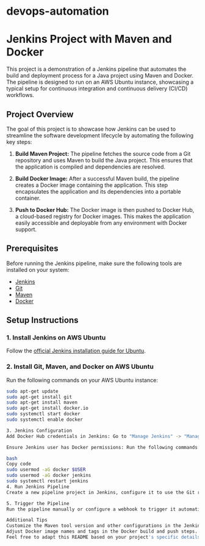 # devops-automation
# Jenkins Project with Maven and Docker

This project is a demonstration of a Jenkins pipeline that automates the build and deployment process for a Java project using Maven and Docker. The pipeline is designed to run on an AWS Ubuntu instance, showcasing a typical setup for continuous integration and continuous delivery (CI/CD) workflows.

## Project Overview

The goal of this project is to showcase how Jenkins can be used to streamline the software development lifecycle by automating the following key steps:

1. **Build Maven Project:** The pipeline fetches the source code from a Git repository and uses Maven to build the Java project. This ensures that the application is compiled and dependencies are resolved.

2. **Build Docker Image:** After a successful Maven build, the pipeline creates a Docker image containing the application. This step encapsulates the application and its dependencies into a portable container.

3. **Push to Docker Hub:** The Docker image is then pushed to Docker Hub, a cloud-based registry for Docker images. This makes the application easily accessible and deployable from any environment with Docker support.

## Prerequisites

Before running the Jenkins pipeline, make sure the following tools are installed on your system:

- [Jenkins](https://www.jenkins.io/doc/book/installing/)
- [Git](https://git-scm.com/book/en/v2/Getting-Started-Installing-Git)
- [Maven](https://maven.apache.org/install.html)
- [Docker](https://docs.docker.com/get-docker/)

## Setup Instructions

### 1. Install Jenkins on AWS Ubuntu

Follow the [official Jenkins installation guide for Ubuntu](https://www.jenkins.io/doc/book/installing/#debian-ubuntu).

### 2. Install Git, Maven, and Docker on AWS Ubuntu

Run the following commands on your AWS Ubuntu instance:

```bash
sudo apt-get update
sudo apt-get install git
sudo apt-get install maven
sudo apt-get install docker.io
sudo systemctl start docker
sudo systemctl enable docker

3. Jenkins Configuration
Add Docker Hub credentials in Jenkins: Go to "Manage Jenkins" -> "Manage Credentials" -> "(global)" and add Docker Hub username and password.

Ensure Jenkins user has Docker permissions: Run the following commands:

bash
Copy code
sudo usermod -aG docker $USER
sudo usermod -aG docker jenkins
sudo systemctl restart jenkins
4. Run Jenkins Pipeline
Create a new pipeline project in Jenkins, configure it to use the Git repository, and set up the pipeline script from Jenkinsfile.

5. Trigger the Pipeline
Run the pipeline manually or configure a webhook to trigger it automatically on code changes.

Additional Tips
Customize the Maven tool version and other configurations in the Jenkinsfile.
Adjust Docker image names and tags in the Docker build and push steps.
Feel free to adapt this README based on your project's specific details. Happy coding!
